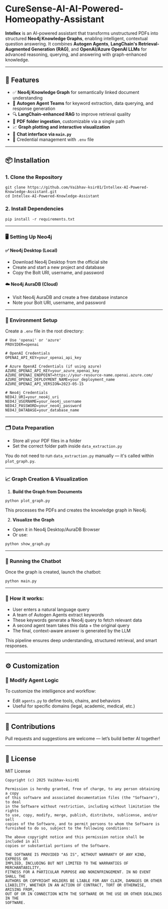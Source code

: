 # CureSense-AI-AI-Powered-Homeopathy-Assistant

**Intellex** is an AI-powered assistant that transforms unstructured PDFs into structured **Neo4j Knowledge Graphs**, enabling intelligent, contextual question answering. It combines **Autogen Agents**, **LangChain's Retrieval-Augmented Generation (RAG)**, and **OpenAI/Azure OpenAI LLMs** for advanced reasoning, querying, and answering with graph-enhanced knowledge.

---

## 🚀 Features

- ✅ **Neo4j Knowledge Graph** for semantically linked document understanding  
- 🤖 **Autogen Agent Teams** for keyword extraction, data querying, and response generation  
- 🔍 **LangChain-enhanced RAG** to improve retrieval quality  
- 📂 **PDF folder ingestion**, customizable via a single path  
- 📈 **Graph plotting and interactive visualization**  
- 💬 **Chat interface via `main.py`**  
- 🔐 Credential management with `.env` file  

---

## 📦 Installation

### 1. Clone the Repository

```
git clone https://github.com/Vaibhav-ksir01/Intellex-AI-Powered-Knowledge-Assistant.git
cd Intellex-AI-Powered-Knowledge-Assistant
```

### 2. Install Dependencies

```
pip install -r requirements.txt
```

---

### 🖥️ Setting Up Neo4j

#### ✅ Neo4j Desktop (Local)

- Download Neo4j Desktop from the official site
- Create and start a new project and database
- Copy the Bolt URI, username, and password

#### ☁️ Neo4j AuraDB (Cloud)

- Visit Neo4j AuraDB and create a free database instance
- Note your Bolt URI, username, and password

---

### 🔐 Environment Setup

Create a `.env` file in the root directory:

```
# Use 'openai' or 'azure'
PROVIDER=openai

# OpenAI Credentials
OPENAI_API_KEY=your_openai_api_key

# Azure OpenAI Credentials (if using azure)
AZURE_OPENAI_API_KEY=your_azure_openai_key
AZURE_OPENAI_ENDPOINT=https://your-resource-name.openai.azure.com/
AZURE_OPENAI_DEPLOYMENT_NAME=your_deployment_name
AZURE_OPENAI_API_VERSION=2023-05-15

# Neo4j Credentials
NEO4J_URI=your_neo4j_uri
NEO4J_USERNAME=your_neo4j_username
NEO4J_PASSWORD=your_neo4j_password
NEO4J_DATABASE=your_database_name
```

---

### 🗂️ Data Preparation

- Store all your PDF files in a folder
- Set the correct folder path inside `data_extraction.py`

You do not need to run `data_extraction.py` manually — it's called within `plot_graph.py`.

---

### 📈 Graph Creation & Visualization

1. **Build the Graph from Documents**

```
python plot_graph.py
```

This processes the PDFs and creates the knowledge graph in Neo4j.

2. **Visualize the Graph**

- Open it in Neo4j Desktop/AuraDB Browser
- Or use:

```
python show_graph.py
```

---

### 💬 Running the Chatbot

Once the graph is created, launch the chatbot:

```
python main.py
```

---

### 🧠 How it works:

- User enters a natural language query
- A team of Autogen Agents extract keywords
- These keywords generate a Neo4j query to fetch relevant data
- A second agent team takes this data + the original query
- The final, context-aware answer is generated by the LLM

This pipeline ensures deep understanding, structured retrieval, and smart responses.

---

## ⚙️ Customization

### 🔧 Modify Agent Logic

To customize the intelligence and workflow:

- Edit `agents.py` to define tools, chains, and behaviors
- Useful for specific domains (legal, academic, medical, etc.)

---

## 🤝 Contributions

Pull requests and suggestions are welcome — let’s build better AI together!

---

## 📄 License

MIT License
```
Copyright (c) 2025 Vaibhav-ksir01

Permission is hereby granted, free of charge, to any person obtaining a copy
of this software and associated documentation files (the "Software"), to deal
in the Software without restriction, including without limitation the rights
to use, copy, modify, merge, publish, distribute, sublicense, and/or sell
copies of the Software, and to permit persons to whom the Software is
furnished to do so, subject to the following conditions:

The above copyright notice and this permission notice shall be included in all
copies or substantial portions of the Software.

THE SOFTWARE IS PROVIDED "AS IS", WITHOUT WARRANTY OF ANY KIND, EXPRESS OR
IMPLIED, INCLUDING BUT NOT LIMITED TO THE WARRANTIES OF MERCHANTABILITY,
FITNESS FOR A PARTICULAR PURPOSE AND NONINFRINGEMENT. IN NO EVENT SHALL THE
AUTHORS OR COPYRIGHT HOLDERS BE LIABLE FOR ANY CLAIM, DAMAGES OR OTHER
LIABILITY, WHETHER IN AN ACTION OF CONTRACT, TORT OR OTHERWISE, ARISING FROM,
OUT OF OR IN CONNECTION WITH THE SOFTWARE OR THE USE OR OTHER DEALINGS IN THE
SOFTWARE.
```
